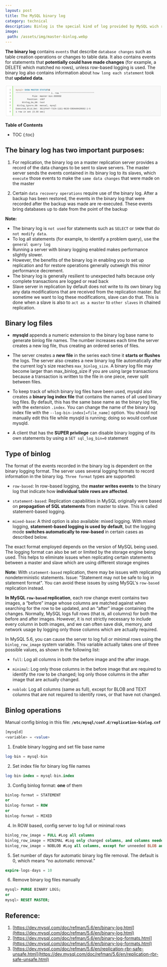 ```yaml
---
layout: post
title: The MySQL binary log
category: technical
description: Binlog is the special kind of log provided by MySQL wich record the log of database changes
image:
 path: /assets/img/master-binlog.webp
---
```


**The binary log** contains `events` that describe `database changes` such as table creation operations or changes to table data. It also contains events for statements that **potentially could have made changes** (for example, a DELETE which matched no rows), unless row-based logging is used. The binary log also contains information about `how long each statement` took that **updated data**.

![Binlog](/assets/img/master-binlog.webp)

<!--description-->

**Table of Contents**
* TOC
{:toc}

## The binary log has two important purposes:
1. For replication, the binary log on a master replication server provides a record of the data changes to be sent to slave servers.
   The master server sends the events contained in its binary log to its slaves, 
   which `execute` those events to make the `same data changes` that were made on the master

2. Certain `data recovery operations` require use of the binary log. After a backup has been restored, 
   the events in the binary log that were recorded after the backup was made are re-executed.
   These events bring databases up to date from the point of the backup

**Note:** 
+ The binary log is `not used` for statements such as `SELECT` or `SHOW` that do `not modify data`. 
+ To log all statements (for example, to identify a problem query), use the `general query log`
+ Running a server with binary logging enabled makes performance slightly slower. 
+ However, the benefits of the binary log in enabling you to set up replication and for restore operations generally outweigh this minor performance decrement.
+ The binary log is generally resilient to unexpected halts because only complete transactions are logged or read back
+ Slave server in replication  by default does not write to its own binary log any data modifications that are received from the replication master. 
But sometime we want to log these modifications, slave can do that. This is done when a slave is also to `act as a master` to `other slaves` in chained replication. 

## Binary log files
- **mysqld** appends a numeric extension to the binary log base name to generate binlog file names.
  The number increases each time the server creates a new log file, thus creating an ordered series of files.

- The server creates a **new file** in the series each time it **starts or flushes** the logs. 
  The server also creates a new binary log file automatically after the current log's size reaches `max_binlog_size`. 
  A binary log file may become larger than max_binlog_size if you are using large transactions because a transaction is written to the file in one piece, never split between files.

- To keep track of which binary log files have been used, mysqld also creates a **binary log index file** that contains the names of all used binary log files. By default, this has the same base name as the binary log file, with the extension `.index`. You can change the name of the binary log index file with the `--log-bin-index[=file_name]` option. You should not manually edit this file while mysqld is running; doing so would confuse mysqld.
- A client that has the **SUPER privilege** can disable binary logging of its own statements by using a `SET sql_log_bin=0` statement

## Type of binlog
The format of the events recorded in the binary log is dependent on the binary logging format. The server uses several logging formats to record information in the binary log. `Three format` types are supported:

- `row-based`: In row-based logging, the **master writes events** to the binary log that indicate how **individual table rows are affected**.

- `statement-based`: Replication capabilities in MySQL originally were based on **propagation of SQL statements** from master to slave. This is called statement-based logging. 

- `mixed-base`: A third option is also available: mixed logging. With mixed logging, **statement-based logging is used by default**, but the logging mode **switches automatically to row-based** in certain cases as described below. 

The exact format employed depends on the version of MySQL being used. The logging format can also be set or limited by the storage engine being used. This helps to eliminate issues when replicating certain statements between a master and slave which are using different storage engines
  
**Note:**
With `statement-based` replication, there may be issues with replicating nondeterministic statements. Issue: "Statement may not be safe to log in statement format". You can avoid these issues by using MySQL's `row-based` replication instead.

**In MySQL `row-based` replication**, each row change event contains two images, a “before” image whose columns are matched against when searching for the row to be updated, and an “after” image containing the changes. Normally, MySQL logs full rows (that is, all columns) for both the before and after images. However, it is not strictly necessary to include every column in both images, and we can often save disk, memory, and network usage by logging only those columns which are actually required.

In MySQL 5.6, you can cause the server to log full or minimal rows using the `binlog_row_image` system variable. This variable actually takes one of three possible values, as shown in the following list:

- `full`: Log all columns in both the before image and the after image.

- `minimal`: Log only those columns in the before image that are required to identify the row to be changed; log only those columns in the after image that are actually changed.

- `noblob`: Log all columns (same as full), except for BLOB and TEXT columns that are not required to identify rows, or that have not changed.

## Binlog operations
Manual config binlog in this file: **`/etc/mysql/conf.d/replication-binlog.cnf`**
```sql
[mysqld]
<variable> = <value>
```

1. Enable binary logging and set file base name
```sql
log-bin = mysql-bin
```

2. Set index file for binary log file names
```sql
log-bin-index = mysql-bin.index
```

3. Config binlog format: **one** of them
```sql
binlog-format = STATEMENT
or
binlog-format = ROW
or
binlog-format = MIXED 
```

4. In ROW based, config server to log full or minimal rows
```sql
binlog_row_image = FULL #Log all columns
binlog_row_image = MINIMAL #Log only changed columns, and columns needed to identify rows
binlog_row_image = NOBLOB #Log all columns, except for unneeded BLOB and TEXT columns
```

5. Set number of days for automatic binary log file removal. The default is 0, which means “no automatic removal.”
```sql
expire-logs-days = 10
```

6. Remove binary log files manually
```sql
mysql> PURGE BINARY LOGS;
or
mysql> RESET MASTER;
```

## Reference:
1. [https://dev.mysql.com/doc/refman/5.6/en/binary-log.html](https://dev.mysql.com/doc/refman/5.6/en/binary-log.html)
2. [https://dev.mysql.com/doc/refman/5.6/en/binary-log-formats.html](https://dev.mysql.com/doc/refman/5.6/en/binary-log-formats.html)
3. [https://dev.mysql.com/doc/refman/5.6/en/replication-rbr-safe-unsafe.html](https://dev.mysql.com/doc/refman/5.6/en/replication-rbr-safe-unsafe.html)
